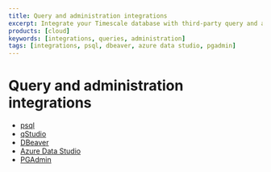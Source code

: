 ```yaml
---
title: Query and administration integrations
excerpt: Integrate your Timescale database with third-party query and administration solutions
products: [cloud]
keywords: [integrations, queries, administration]
tags: [integrations, psql, dbeaver, azure data studio, pgadmin]
---
```




# Query and administration integrations

*   [psql][psql]
*   [qStudio][qstudio]
*   [DBeaver][dbeaver]
*   [Azure Data Studio][ads]
*   [PGAdmin][pgadmin]

[psql]: /use-timescale/:currentVersion:/integrations/query-admin/psql/
[qstudio]: /use-timescale/:currentVersion:/integrations/query-admin/qstudio/
[dbeaver]: /use-timescale/:currentVersion:/integrations/query-admin/dbeaver/
[ads]: /use-timescale/:currentVersion:/integrations/query-admin/azure-data-studio/
[pgadmin]: /use-timescale/:currentVersion:/integrations/query-admin/pgadmin/
